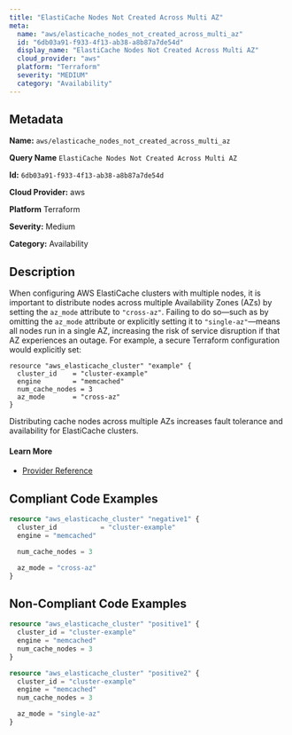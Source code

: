 ```yaml
---
title: "ElastiCache Nodes Not Created Across Multi AZ"
meta:
  name: "aws/elasticache_nodes_not_created_across_multi_az"
  id: "6db03a91-f933-4f13-ab38-a8b87a7de54d"
  display_name: "ElastiCache Nodes Not Created Across Multi AZ"
  cloud_provider: "aws"
  platform: "Terraform"
  severity: "MEDIUM"
  category: "Availability"
---
```

## Metadata

**Name:** `aws/elasticache_nodes_not_created_across_multi_az`

**Query Name** `ElastiCache Nodes Not Created Across Multi AZ`

**Id:** `6db03a91-f933-4f13-ab38-a8b87a7de54d`

**Cloud Provider:** aws

**Platform** Terraform

**Severity:** Medium

**Category:** Availability

## Description
When configuring AWS ElastiCache clusters with multiple nodes, it is important to distribute nodes across multiple Availability Zones (AZs) by setting the `az_mode` attribute to `"cross-az"`. Failing to do so—such as by omitting the `az_mode` attribute or explicitly setting it to `"single-az"`—means all nodes run in a single AZ, increasing the risk of service disruption if that AZ experiences an outage. For example, a secure Terraform configuration would explicitly set:

```
resource "aws_elasticache_cluster" "example" {
  cluster_id    = "cluster-example"
  engine        = "memcached"
  num_cache_nodes = 3
  az_mode       = "cross-az"
}
```

Distributing cache nodes across multiple AZs increases fault tolerance and availability for ElastiCache clusters.

#### Learn More

 - [Provider Reference](https://registry.terraform.io/providers/hashicorp/aws/latest/docs/resources/elasticache_cluster)


## Compliant Code Examples
```terraform
resource "aws_elasticache_cluster" "negative1" {
  cluster_id           = "cluster-example"
  engine = "memcached"

  num_cache_nodes = 3

  az_mode = "cross-az"
}
```
## Non-Compliant Code Examples
```terraform
resource "aws_elasticache_cluster" "positive1" {
  cluster_id = "cluster-example"
  engine = "memcached"
  num_cache_nodes = 3
}

resource "aws_elasticache_cluster" "positive2" {
  cluster_id = "cluster-example"
  engine = "memcached"
  num_cache_nodes = 3

  az_mode = "single-az"
}
```